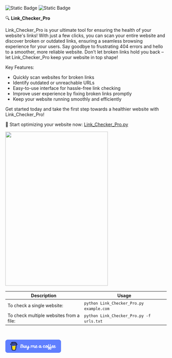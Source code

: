 ![Static Badge](https://img.shields.io/badge/created_by-gnit24-blue?style=flat)
![Static Badge](https://img.shields.io/badge/_-Python-306998?style=flat&logo=Python&labelColor=FFE873)

🔍 **Link_Checker_Pro**

Link_Checker_Pro is your ultimate tool for ensuring the health of your website's links! With just a few clicks, you can scan your entire website and discover broken or outdated links, ensuring a seamless browsing experience for your users. Say goodbye to frustrating 404 errors and hello to a smoother, more reliable website. Don't let broken links hold you back – let Link_Checker_Pro keep your website in top shape!

Key Features:
- Quickly scan websites for broken links
- Identify outdated or unreachable URLs
- Easy-to-use interface for hassle-free link checking
- Improve user experience by fixing broken links promptly
- Keep your website running smoothly and efficiently

Get started today and take the first step towards a healthier website with Link_Checker_Pro!

🚀 Start optimizing your website now: [Link_Checker_Pro.py](#)

<img src="/images/demo.gif" width="320" height="480"/>

| Description                                      | Usage                                              |
|--------------------------------------------------|----------------------------------------------------|
| To check a single website:                       | `python Link_Checker_Pro.py example.com`            |
| To check multiple websites from a file:          | `python Link_Checker_Pro.py -f urls.txt`            |

&nbsp;
&nbsp; 
&nbsp;
&nbsp;
&nbsp; 
&nbsp;
&nbsp;
&nbsp; 
&nbsp;


<a href="https://www.buymeacoffee.com/gnit" target="_blank">
  <img src="images/funding.png" alt="Buy Me A Coffee" height="41" width="174">
</a>

